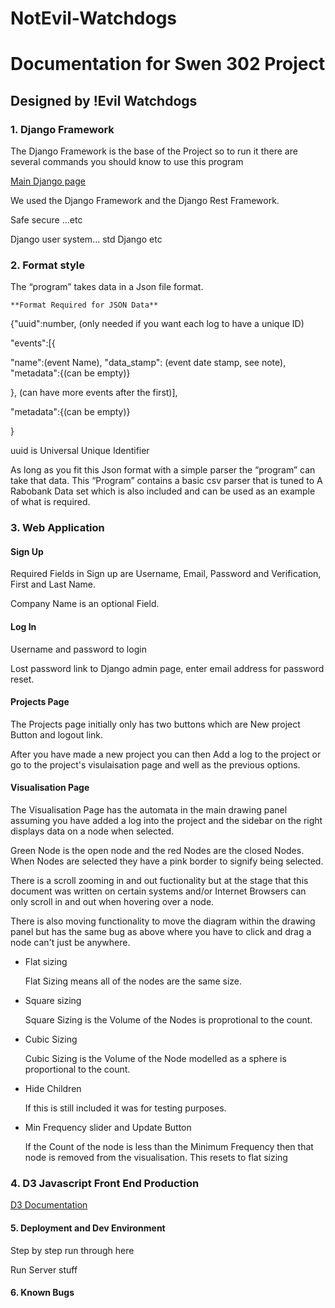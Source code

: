 # NotEvil-Watchdogs
# Documentation for Swen 302 Project

## Designed by !Evil Watchdogs


### 1.	Django Framework

The Django Framework is the base of the Project so to run it there are several commands you should know to use this program

[Main Django page](https://www.djangoproject.com/)

We used the Django Framework and the Django Rest Framework.

Safe secure ...etc

Django user system... std Django etc





### 2.	Format style

The “program” takes data in a Json file format.

	**Format Required for JSON Data**

{"uuid":number, (only needed if you want each log to have a unique ID)

"events":[{

"name":(event Name), "data_stamp": (event date stamp, see note), "metadata":{(can be empty)}

}, (can have more events after the first)],

"metadata":{(can be empty)}

}

uuid is Universal Unique Identifier



As long as you fit this Json format with a simple parser the “program” can take that data.
This “Program” contains a basic csv parser that is tuned to A Rabobank Data set which is also included and can be used as an example of what is required.



### 3. Web Application

#### Sign Up

Required Fields in Sign up are Username, Email, Password and Verification, First and Last Name.

Company Name is an optional Field.


#### Log In

Username and password to login

Lost password link to Django admin page, enter email address for password reset.


#### Projects Page

The Projects page initially only has two buttons which are New project Button and logout link.

After you have made a new project you can then Add a log to the project or go to the project's visulaisation page and well as the previous options.

#### Visualisation Page

The Visualisation Page has the automata in the main drawing panel assuming you have added a log into the project and the sidebar on the right displays data on a node when selected.

Green Node is the open node and the red Nodes are the closed Nodes.
When Nodes are selected they have a pink border to signify being selected.

There is a scroll zooming in and out fuctionality but at the stage that this document was written on certain systems and/or Internet Browsers can only scroll in and out when hovering over a node.

There is also moving functionality to move the diagram within the drawing panel but has the same bug as above where you have to click and drag a node can't just be anywhere.

- Flat sizing 

	Flat Sizing means all of the nodes are the same size.

- Square sizing

	Square Sizing is the Volume of the Nodes is proprotional to the count.

- Cubic Sizing

	Cubic Sizing is the Volume of the Node modelled as a sphere is proportional to the count.

- Hide Children

	If this is still included it was for testing purposes.

- Min Frequency slider and Update Button

	If the Count of the node is less than the Minimum Frequency then that node is removed from the visualisation.
	This resets to flat sizing

### 4. D3 Javascript Front End Production


[D3 Documentation](https://github.com/mbostock/d3/wiki)


#### 5. Deployment and Dev Environment

Step by step run through here

Run Server stuff



#### 6. Known Bugs


